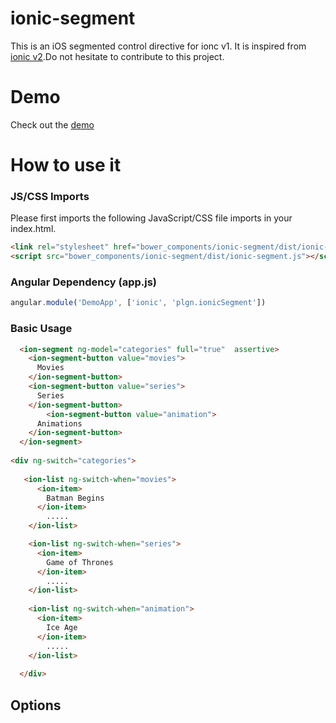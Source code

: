 # ionic-segment

This is an iOS segmented control directive for ionc v1. It is inspired from [ionic v2](http://ionicframework.com/docs/v2/components/#segment).Do not hesitate to contribute to this project.


# Demo
Check out the [demo](http://codepen.io/ihuseynoff/pen/dXOaZP)


# How to use it

### JS/CSS Imports 
Please first imports the following JavaScript/CSS file imports in your index.html.

```html
<link rel="stylesheet" href="bower_components/ionic-segment/dist/ionic-segment.css">
<script src="bower_components/ionic-segment/dist/ionic-segment.js"></script>
```


### Angular Dependency (app.js)

```javascript
angular.module('DemoApp', ['ionic', 'plgn.ionicSegment'])
```

### Basic Usage

```html
  <ion-segment ng-model="categories" full="true"  assertive>
    <ion-segment-button value="movies">
      Movies
    </ion-segment-button>
    <ion-segment-button value="series">
      Series
    </ion-segment-button>
        <ion-segment-button value="animation">
      Animations
    </ion-segment-button>
  </ion-segment>
 
<div ng-switch="categories">
  
   <ion-list ng-switch-when="movies">
      <ion-item>
        Batman Begins
      </ion-item>
        .....
    </ion-list>

    <ion-list ng-switch-when="series">
      <ion-item>
        Game of Thrones
      </ion-item>
        .....
    </ion-list>
    
    <ion-list ng-switch-when="animation">
      <ion-item>
        Ice Age
      </ion-item>
        .....
    </ion-list>
  
  </div>
  ```
## Options 



